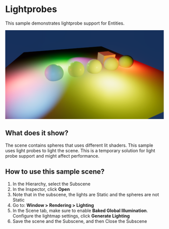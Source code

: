 # Lightprobes

This sample demonstrates lightprobe support for Entities.

<img src="../../../READMEimages/Lightprobes.PNG" width="600">

## What does it show?

The scene contains spheres that uses different lit shaders. This sample uses light probes to light the scene. This is a temporary solution for light probe support and might affect performance. 

## How to use this sample scene?

1. In the Hierarchy, select the Subscene
2. In the Inspector, click **Open**
3. Note that in the subscene, the lights are Static and the spheres are not Static
4. Go to: **Window > Rendering > Lighting**
5. In the Scene tab, make sure to enable **Baked Global Illumination**. Configure the lightmap settings, click **Generate Lighting**
6. Save the scene and the Subscene, and then Close the Subscene
